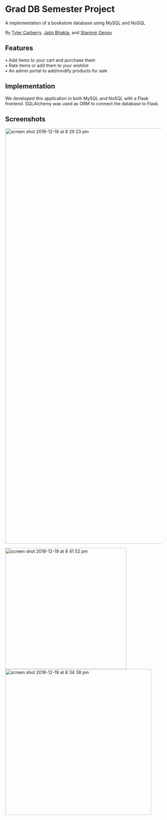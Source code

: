 # Grad DB Semester Project
A implementation of a bookstore database using MySQL and NoSQL

By [Tyler Carberry](https://github.com/TylerCarberry), [Jatin Bhakta](https://github.com/JatinB77), and [Stanimir Genov](https://github.com/Stanimir7)

## Features
• Add items to your cart and purchase them  
• Rate items or add them to your wishlist  
• An admin portal to add/modify products for sale  

## Implementation
We developed this application in both MySQL and NoSQL with a Flask frontend. SQLAlchemy was used as ORM to connect the database to Flask.

## Screenshots
<img width="1338" alt="screen shot 2018-12-19 at 8 29 23 pm" src="https://user-images.githubusercontent.com/6628497/50258437-ba487300-03cd-11e9-94a9-45d3690968aa.png">

<img width="390" alt="screen shot 2018-12-19 at 8 41 52 pm" src="https://user-images.githubusercontent.com/6628497/50258644-946f9e00-03ce-11e9-949e-d42b672ec72d.png"> <img width="470" alt="screen shot 2018-12-19 at 8 34 38 pm" src="https://user-images.githubusercontent.com/6628497/50258523-11e6de80-03ce-11e9-90c9-7f8284ea178a.png">
